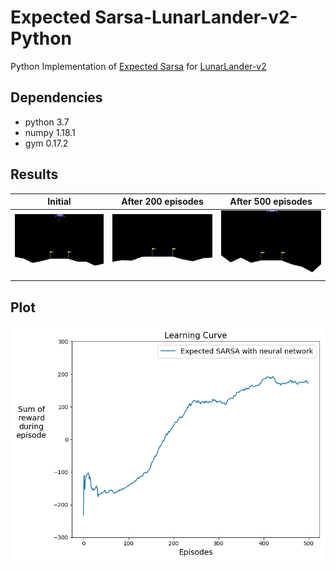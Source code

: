 # Expected Sarsa-LunarLander-v2-Python

Python Implementation of [Expected Sarsa](http://www.cs.ox.ac.uk/people/shimon.whiteson/pubs/vanseijenadprl09.pdf) for [LunarLander-v2](https://gym.openai.com/envs/LunarLander-v2/)

## Dependencies

- python 3.7
- numpy 1.18.1
- gym 0.17.2

## Results

Initial     |   After 200 episodes  |   After 500 episodes  
:-------------------------:|:-------------------------:|:-------------------------:
![start](https://github.com/mukeshjv/LunarLander/blob/master/blob/start_ll.gif)  | ![mid](https://github.com/mukeshjv/LunarLander/blob/master/blob/mid_ll.gif)  | ![end](https://github.com/mukeshjv/LunarLander/blob/master/blob/end_ll.gif)  

## Plot

![plot](blob/result.png)
